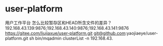 # user-platform
用户工作平台
怎么比较暂存区和HEAD所含文件的差异？
192.168.43.139:9876;192.168.43.140:9876;192.168.43.141:9876
https://gitee.com/liujiaxue/user-platform.git
git@github.com:yaojiaeye/user-platform.git
sh bin/mqadmin clusterList -n 192.168.43.
